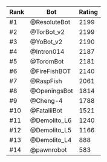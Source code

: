 Rank|Bot|Rating
---|---|---
#1|@ResoluteBot|2199
#2|@TorBot_v2|2199
#3|@YoBot_v2|2190
#4|@Intron014|2187
#5|@ToromBot|2181
#6|@FireFishBOT|2140
#7|@RaspFish|2061
#8|@OpeningsBot|1814
#9|@Cheng-4|1788
#10|@FataliiBot|1521
#11|@Demolito_L6|1240
#12|@Demolito_L5|1166
#13|@Demolito_L4|888
#14|@pawnrobot|583
